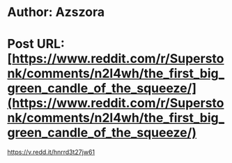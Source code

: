 # Author: Azszora
# Post URL: [https://www.reddit.com/r/Superstonk/comments/n2l4wh/the_first_big_green_candle_of_the_squeeze/](https://www.reddit.com/r/Superstonk/comments/n2l4wh/the_first_big_green_candle_of_the_squeeze/)


https://v.redd.it/hnrrd3t27jw61